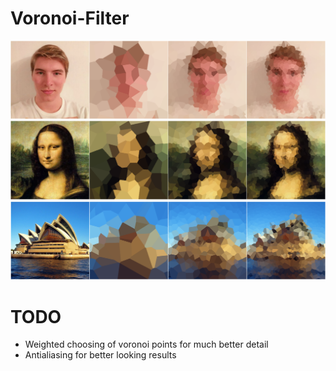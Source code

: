 # Voronoi-Filter

![Screenshot](https://raw.githubusercontent.com/thewildnath/Voronoi-Filter/master/Voronoi/bin/Debug/NathanCollage.png)
![Screenshot](https://raw.githubusercontent.com/thewildnath/Voronoi-Filter/master/Voronoi/bin/Debug/MonaCollage.png)
![Screenshot](https://raw.githubusercontent.com/thewildnath/Voronoi-Filter/master/Voronoi/bin/Debug/SydneyCollage.png)

# TODO
- Weighted choosing of voronoi points for much better detail
- Antialiasing for better looking results

